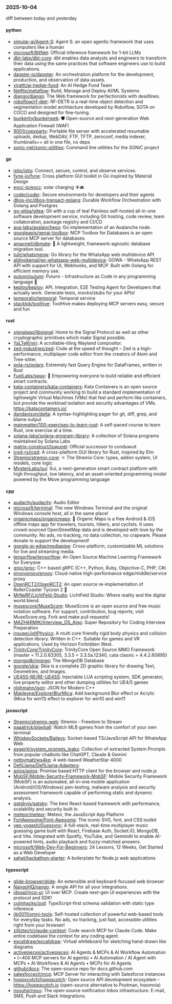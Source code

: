 ### 2025-10-04
diff between today and yesterday

#### python
* [simular-ai/Agent-S](https://github.com/simular-ai/Agent-S): Agent S: an open agentic framework that uses computers like a human
* [microsoft/BitNet](https://github.com/microsoft/BitNet): Official inference framework for 1-bit LLMs
* [dbt-labs/dbt-core](https://github.com/dbt-labs/dbt-core): dbt enables data analysts and engineers to transform their data using the same practices that software engineers use to build applications.
* [dagster-io/dagster](https://github.com/dagster-io/dagster): An orchestration platform for the development, production, and observation of data assets.
* [virattt/ai-hedge-fund](https://github.com/virattt/ai-hedge-fund): An AI Hedge Fund Team
* [Netflix/metaflow](https://github.com/Netflix/metaflow): Build, Manage and Deploy AI/ML Systems
* [django/django](https://github.com/django/django): The Web framework for perfectionists with deadlines.
* [roboflow/rf-detr](https://github.com/roboflow/rf-detr): RF-DETR is a real-time object detection and segmentation model architecture developed by Roboflow, SOTA on COCO and designed for fine-tuning.
* [bunkerity/bunkerweb](https://github.com/bunkerity/bunkerweb): 🛡️ Open-source and next-generation Web Application Firewall (WAF)
* [9001/copyparty](https://github.com/9001/copyparty): Portable file server with accelerated resumable uploads, dedup, WebDAV, FTP, TFTP, zeroconf, media indexer, thumbnails++ all in one file, no deps
* [sonic-net/sonic-utilities](https://github.com/sonic-net/sonic-utilities): Command line utilities for the SONiC project

#### go
* [istio/istio](https://github.com/istio/istio): Connect, secure, control, and observe services.
* [fyne-io/fyne](https://github.com/fyne-io/fyne): Cross platform GUI toolkit in Go inspired by Material Design
* [evcc-io/evcc](https://github.com/evcc-io/evcc): solar charging ☀️🚘
* [coder/coder](https://github.com/coder/coder): Secure environments for developers and their agents
* [dbos-inc/dbos-transact-golang](https://github.com/dbos-inc/dbos-transact-golang): Durable Workflow Orchestration with Golang and Postgres
* [go-gitea/gitea](https://github.com/go-gitea/gitea): Git with a cup of tea! Painless self-hosted all-in-one software development service, including Git hosting, code review, team collaboration, package registry and CI/CD
* [ava-labs/avalanchego](https://github.com/ava-labs/avalanchego): Go implementation of an Avalanche node.
* [googleapis/genai-toolbox](https://github.com/googleapis/genai-toolbox): MCP Toolbox for Databases is an open source MCP server for databases.
* [amacneil/dbmate](https://github.com/amacneil/dbmate): 🚀 A lightweight, framework-agnostic database migration tool.
* [tulir/whatsmeow](https://github.com/tulir/whatsmeow): Go library for the WhatsApp web multidevice API
* [aldinokemal/go-whatsapp-web-multidevice](https://github.com/aldinokemal/go-whatsapp-web-multidevice): GOWA - WhatsApp REST API with support for UI, Webhooks, and MCP. Built with Golang for efficient memory use.
* [pulumi/pulumi](https://github.com/pulumi/pulumi): Pulumi - Infrastructure as Code in any programming language 🚀
* [keploy/keploy](https://github.com/keploy/keploy): API, Integration, E2E Testing Agent for Developers that actually work. Generate tests, mocks/stubs for your APIs!
* [temporalio/temporal](https://github.com/temporalio/temporal): Temporal service
* [stacklok/toolhive](https://github.com/stacklok/toolhive): ToolHive makes deploying MCP servers easy, secure and fun

#### rust
* [signalapp/libsignal](https://github.com/signalapp/libsignal): Home to the Signal Protocol as well as other cryptographic primitives which make Signal possible.
* [YaLTeR/niri](https://github.com/YaLTeR/niri): A scrollable-tiling Wayland compositor.
* [zed-industries/zed](https://github.com/zed-industries/zed): Code at the speed of thought – Zed is a high-performance, multiplayer code editor from the creators of Atom and Tree-sitter.
* [pola-rs/polars](https://github.com/pola-rs/polars): Extremely fast Query Engine for DataFrames, written in Rust
* [FuelLabs/sway](https://github.com/FuelLabs/sway): 🌴 Empowering everyone to build reliable and efficient smart contracts.
* [kata-containers/kata-containers](https://github.com/kata-containers/kata-containers): Kata Containers is an open source project and community working to build a standard implementation of lightweight Virtual Machines (VMs) that feel and perform like containers, but provide the workload isolation and security advantages of VMs. https://katacontainers.io/
* [dandavison/delta](https://github.com/dandavison/delta): A syntax-highlighting pager for git, diff, grep, and blame output
* [mainmatter/100-exercises-to-learn-rust](https://github.com/mainmatter/100-exercises-to-learn-rust): A self-paced course to learn Rust, one exercise at a time.
* [solana-labs/solana-program-library](https://github.com/solana-labs/solana-program-library): A collection of Solana programs maintained by Solana Labs
* [matrix-construct/tuwunel](https://github.com/matrix-construct/tuwunel): Official successor to conduwuit
* [iced-rs/iced](https://github.com/iced-rs/iced): A cross-platform GUI library for Rust, inspired by Elm
* [Stremio/stremio-core](https://github.com/Stremio/stremio-core): ⚛️ The Stremio Core: types, addon system, UI models, core logic
* [MystenLabs/sui](https://github.com/MystenLabs/sui): Sui, a next-generation smart contract platform with high throughput, low latency, and an asset-oriented programming model powered by the Move programming language

#### cpp
* [audacity/audacity](https://github.com/audacity/audacity): Audio Editor
* [microsoft/terminal](https://github.com/microsoft/terminal): The new Windows Terminal and the original Windows console host, all in the same place!
* [organicmaps/organicmaps](https://github.com/organicmaps/organicmaps): 🍃 Organic Maps is a free Android & iOS offline maps app for travelers, tourists, hikers, and cyclists. It uses crowd-sourced OpenStreetMap data and is developed with love by the community. No ads, no tracking, no data collection, no crapware. Please donate to support the development!
* [google-ai-edge/mediapipe](https://github.com/google-ai-edge/mediapipe): Cross-platform, customizable ML solutions for live and streaming media.
* [tensorflow/tensorflow](https://github.com/tensorflow/tensorflow): An Open Source Machine Learning Framework for Everyone
* [grpc/grpc](https://github.com/grpc/grpc): C++ based gRPC (C++, Python, Ruby, Objective-C, PHP, C#)
* [envoyproxy/envoy](https://github.com/envoyproxy/envoy): Cloud-native high-performance edge/middle/service proxy
* [OpenRCT2/OpenRCT2](https://github.com/OpenRCT2/OpenRCT2): An open source re-implementation of RollerCoaster Tycoon 2 🎢
* [MrNeRF/LichtFeld-Studio](https://github.com/MrNeRF/LichtFeld-Studio): LichtFeld Studio: Where reality and the digital world blend.
* [musescore/MuseScore](https://github.com/musescore/MuseScore): MuseScore is an open source and free music notation software. For support, contribution, bug reports, visit MuseScore.org. Fork and make pull requests!
* [MAZHARMIK/Interview_DS_Algo](https://github.com/MAZHARMIK/Interview_DS_Algo): Super Repository for Coding Interview Preperation
* [jrouwe/JoltPhysics](https://github.com/jrouwe/JoltPhysics): A multi core friendly rigid body physics and collision detection library. Written in C++. Suitable for games and VR applications. Used by Horizon Forbidden West.
* [TrinityCore/TrinityCore](https://github.com/TrinityCore/TrinityCore): TrinityCore Open Source MMO Framework (master = 11.2.0.63305, 3.3.5 = 3.3.5a.12340, cata classic = 4.4.2.60895)
* [mongodb/mongo](https://github.com/mongodb/mongo): The MongoDB Database
* [google/skia](https://github.com/google/skia): Skia is a complete 2D graphic library for drawing Text, Geometries, and Images.
* [UE4SS-RE/RE-UE4SS](https://github.com/UE4SS-RE/RE-UE4SS): Injectable LUA scripting system, SDK generator, live property editor and other dumping utilities for UE4/5 games
* [nlohmann/json](https://github.com/nlohmann/json): JSON for Modern C++
* [Maplespe/ExplorerBlurMica](https://github.com/Maplespe/ExplorerBlurMica): Add background Blur effect or Acrylic (Mica for win11) effect to explorer for win10 and win11

#### javascript
* [Stremio/stremio-web](https://github.com/Stremio/stremio-web): Stremio - Freedom to Stream
* [paaatrick/playball](https://github.com/paaatrick/playball): Watch MLB games from the comfort of your own terminal
* [WhiskeySockets/Baileys](https://github.com/WhiskeySockets/Baileys): Socket-based TS/JavaScript API for WhatsApp Web
* [asgeirtj/system_prompts_leaks](https://github.com/asgeirtj/system_prompts_leaks): Collection of extracted System Prompts from popular chatbots like ChatGPT, Claude & Gemini
* [netbymatt/ws4kp](https://github.com/netbymatt/ws4kp): A web-based WeatherStar 4000
* [DefiLlama/DefiLlama-Adapters](https://github.com/DefiLlama/DefiLlama-Adapters): 
* [axios/axios](https://github.com/axios/axios): Promise based HTTP client for the browser and node.js
* [MobSF/Mobile-Security-Framework-MobSF](https://github.com/MobSF/Mobile-Security-Framework-MobSF): Mobile Security Framework (MobSF) is an automated, all-in-one mobile application (Android/iOS/Windows) pen-testing, malware analysis and security assessment framework capable of performing static and dynamic analysis.
* [gatsbyjs/gatsby](https://github.com/gatsbyjs/gatsby): The best React-based framework with performance, scalability and security built in.
* [meteor/meteor](https://github.com/meteor/meteor): Meteor, the JavaScript App Platform
* [FortAwesome/Font-Awesome](https://github.com/FortAwesome/Font-Awesome): The iconic SVG, font, and CSS toolkit
* [yep-yogesh/Guessync](https://github.com/yep-yogesh/Guessync): A full-stack, real-time multiplayer music guessing game built with React, Firebase Auth, Socket.IO, MongoDB, and Vite. Integrated with Spotify, YouTube, and GeminiAI to enable AI-powered hints, audio playback and fuzzy-matched answers.
* [microsoft/Web-Dev-For-Beginners](https://github.com/microsoft/Web-Dev-For-Beginners): 24 Lessons, 12 Weeks, Get Started as a Web Developer
* [sahat/hackathon-starter](https://github.com/sahat/hackathon-starter): A boilerplate for Node.js web applications

#### typescript
* [glide-browser/glide](https://github.com/glide-browser/glide): An extensible and keyboard-focused web browser
* [NangoHQ/nango](https://github.com/NangoHQ/nango): A single API for all your integrations.
* [idosal/mcp-ui](https://github.com/idosal/mcp-ui): UI over MCP. Create next-gen UI experiences with the protocol and SDK!
* [colinhacks/zod](https://github.com/colinhacks/zod): TypeScript-first schema validation with static type inference
* [iib0011/omni-tools](https://github.com/iib0011/omni-tools): Self-hosted collection of powerful web-based tools for everyday tasks. No ads, no tracking, just fast, accessible utilities right from your browser!
* [zilliztech/claude-context](https://github.com/zilliztech/claude-context): Code search MCP for Claude Code. Make entire codebase the context for any coding agent.
* [excalidraw/excalidraw](https://github.com/excalidraw/excalidraw): Virtual whiteboard for sketching hand-drawn like diagrams
* [activepieces/activepieces](https://github.com/activepieces/activepieces): AI Agents & MCPs & AI Workflow Automation • (~400 MCP servers for AI agents) • AI Automation / AI Agent with MCPs • AI Workflows & AI Agents • MCPs for AI Agents
* [github/docs](https://github.com/github/docs): The open-source repo for docs.github.com
* [salesforcecli/mcp](https://github.com/salesforcecli/mcp): MCP Server for interacting with Salesforce instances
* [hoppscotch/hoppscotch](https://github.com/hoppscotch/hoppscotch): Open source API development ecosystem - https://hoppscotch.io (open-source alternative to Postman, Insomnia)
* [novuhq/novu](https://github.com/novuhq/novu): The open-source notification Inbox infrastructure. E-mail, SMS, Push and Slack Integrations.
